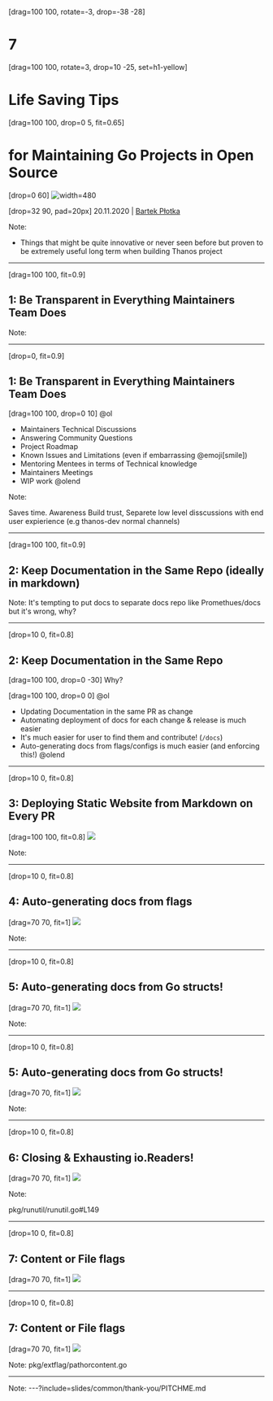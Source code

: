 [drag=100 100, rotate=-3, drop=-38 -28]
# 7 

[drag=100 100, rotate=3, drop=10 -25, set=h1-yellow]
# Life Saving Tips 

[drag=100 100, drop=0 5, fit=0.65]
# for Maintaining Go Projects in Open Source

[drop=0 60]
![width=480](assets/images/slides/GopherSpaceMentor.png)

[drop=32 90, pad=20px]
20.11.2020 | [Bartek Płotka](https://bwplotka.dev) 

Note:

* Things that might be quite innovative or never seen before
but proven to be extremely useful long term when building Thanos project

---

[drag=100 100, fit=0.9]
## 1: Be Transparent in Everything Maintainers Team Does 

Note:

---

[drop=0, fit=0.9]
## 1: Be Transparent in Everything Maintainers Team Does 

[drag=100 100, drop=0 10]
@ol[](true)
* Maintainers Technical Discussions
* Answering Community Questions
* Project Roadmap
* Known Issues and Limitations (even if embarrassing @emoji[smile])
* Mentoring Mentees in terms of Technical knowledge
* Maintainers Meetings
* WIP work
@olend

Note:

Saves time.
Awareness
Build trust,
Separete low level disscussions with end user expierience (e.g thanos-dev normal channels)

---

[drag=100 100, fit=0.9]
## 2: Keep Documentation in the Same Repo (ideally in markdown)

Note:
It's tempting to put docs to separate docs repo like Promethues/docs but it's wrong, why?

---

[drop=10 0, fit=0.8]
## 2: Keep Documentation in the Same Repo

[drag=100 100, drop=0 -30]
Why?

[drag=100 100, drop=0 0]
@ol[](true)
* Updating Documentation in the same PR as change
* Automating deployment of docs for each change & release is much easier
* It's much easier for user to find them and contribute! (`/docs`)
* Auto-generating docs from flags/configs is much easier (and enforcing this!)
@olend

---

[drop=10 0, fit=0.8]
## 3: Deploying Static Website from Markdown on Every PR

[drag=100 100, fit=0.8]
![](assets/images/slides/10/1.png)

Note:

---

[drop=10 0, fit=0.8]
## 4: Auto-generating docs from flags

[drag=70 70, fit=1]
![](assets/images/slides/10/2.png)

Note:

---

[drop=10 0, fit=0.8]
## 5: Auto-generating docs from Go structs!

[drag=70 70, fit=1]
![](assets/images/slides/10/3.png)

Note:

---

[drop=10 0, fit=0.8]
## 5: Auto-generating docs from Go structs!

[drag=70 70, fit=1]
![](assets/images/slides/10/3b.png)

Note:

---

[drop=10 0, fit=0.8]
## 6: Closing & Exhausting io.Readers!

[drag=70 70, fit=1]
![](assets/images/slides/10/4.png)



Note:

pkg/runutil/runutil.go#L149

---
[drop=10 0, fit=0.8]
## 7: Content or File flags

[drag=70 70, fit=1]
![](assets/images/slides/10/5a.png)

---

[drop=10 0, fit=0.8]
## 7: Content or File flags

[drag=70 70, fit=1]
![](assets/images/slides/10/5.png)

Note:
pkg/extflag/pathorcontent.go

---

Note:
---?include=slides/common/thank-you/PITCHME.md
